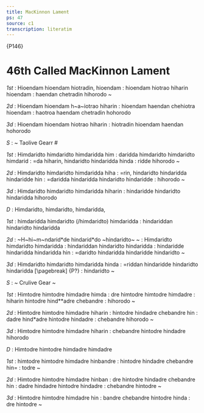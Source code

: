 ```yaml
---
title: MacKinnon Lament
ps: 47
source: c1
transcription: literatim
---
```


{P146}

# 46th Called MacKinnon Lament

_1st_
: Hioendam hioendam hiotradin, hioendam
: hioendam hiotrao hiharin hioendam
: haendan chetradin hihorodo \~

_2d_
: Hioendam hioendam h~a~iotrao hiharin
: hioendam haendan chehiotra hioendam
: haotroa haendam chetradin hohorodo

_3d_
: Hioendam hioendam hiotrao hiharin
: hiotradin hioendam haendan hohorodo

_S_
: \~ Taolive Gearr \#

_1st_
: Himdaridto himdaridto himdaridda him
: daridda himdaridto himdaridto himdarid
: =da hiharin, hindaridto hindaridda hinda
: ridde hihorodo \~

_2d_
: Himdaridto himdaridto himdaridda hiha
: =rin, hindaridto hindaridda hindaridde hin
: =daridda hindaridda hindaridto hindaridde
: hihorodo \~

_3d_
: Himdaridto himdaridto himdaridda hiharin
: hindaridde hindaridto hindaridda hihorodo

_D_
: Himdaridto, himdaridto, himdaridda,

_1st_
: himdaridda himdaridto (/himdaridto) himdaridda
: hindariddan hindaridto hindaridda

_2d_
: ~H~hi~m~ndarid\*de hindarid\*do ~hindaridto~ \~
: Himdaridto himdaridto himdaridda
: hindariddan hindaridto hindaridda
: hindaridde hindaridda hindaridda hin
: =daridto hindaridda hindaridde hindaridto \~

_3d_
: Himdaridto himdaridto himdaridda hinda
: =riddan hindaridde hindaridto hindaridda
[\pagebreak]
{P?}
: hindaridto \~

_S_
: \~ Crulive Gear \~

_1st_
: Himtodre himtodre himdadre himda
: dre himtodre himtodre himdadre
: hiharin hintodre hind\*\*adre chebandre
: hihorodo \~

_2d_
: Himtodre himtodre himdadre hiharin
: hintodre hindadre chebandre hin
: dadre hind\*adre hintodre hindadre
: chebandre hihorodo \~

_3d_
: Himtodre himtodre himdadre hiharin
: chebandre hintodre hindadre hihorodo

_D_
: Himtodre himtodre himdadre himdadre

_1st_
: himtodre himtodre himdadre hinbandre
: hintodre hindadre chebandre hin=
: todre \~

_2d_
: Himtodre himtodre himdadre hinban
: dre hintodre hindadre chebandre hin
: dadre hindadre hintodre hindadre
: chebandre hintodre \~

_3d_
: Himtodre himtodre himdadre hin
: bandre chebandre hintodre hinda
: dre hintodre \~
